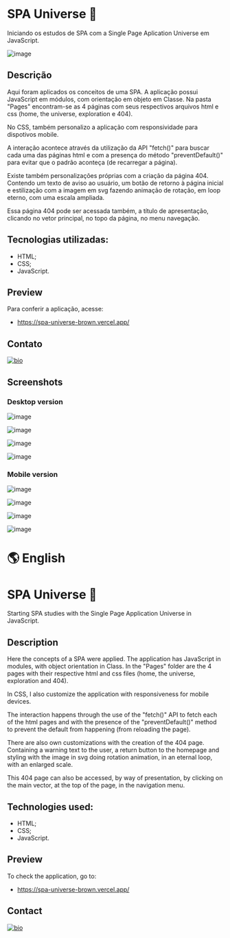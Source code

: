# SPA Universe 🌌

Iniciando os estudos de SPA com a Single Page Aplication Universe em JavaScript.

![image](https://user-images.githubusercontent.com/107502907/182867078-6cee0d01-107f-4dd2-bcd2-454a76b08e96.png)

## Descrição

Aqui foram aplicados os conceitos de uma SPA. A aplicação possui JavaScript em módulos, com orientação em objeto em Classe.
Na pasta "Pages" encontram-se as 4 páginas com seus respectivos arquivos html e css (home, the universe, exploration e 404).

No CSS, também personalizo a aplicação com responsividade para dispotivos mobile.

A interação acontece através da utilização da API "fetch()" para buscar cada uma das páginas html
e com a presença do método "preventDefault()" para evitar que o padrão aconteça (de recarregar a página).

Existe também personalizações próprias com a criação da página 404. Contendo um texto de aviso ao usuário,
um botão de retorno à página inicial e estilização com a imagem em svg fazendo animação de rotação,
em loop eterno, com uma escala ampliada.

Essa página 404 pode ser acessada também, a título de apresentação, clicando no vetor principal,
no topo da página, no menu navegação.

## Tecnologias utilizadas:

- HTML;
- CSS;
- JavaScript.

## Preview

Para conferir a aplicação, acesse:

- https://spa-universe-brown.vercel.app/

## Contato

[![bio](https://img.shields.io/badge/bio_higomoreiraq-18182D?style=for-the-badge&logo=ko-fi&logoColor=white)](https://higomoreiraq.github.io/Bio-Higo-Moreira/)

## Screenshots

### Desktop version

![image](https://user-images.githubusercontent.com/107502907/182867078-6cee0d01-107f-4dd2-bcd2-454a76b08e96.png)

![image](https://user-images.githubusercontent.com/107502907/182867254-53424213-bf26-46d1-869c-d5a9dcd1fa28.png)

![image](https://user-images.githubusercontent.com/107502907/182867320-dc12d355-b773-4446-a6f0-0d38c162bd64.png)

![image](https://user-images.githubusercontent.com/107502907/182867476-f08b28fe-8da5-4f37-9f1d-ed6328770eaa.png)

### Mobile version

![image](https://user-images.githubusercontent.com/107502907/192105430-b5d22895-e915-412a-9c81-24ce714fa9a5.png)

![image](https://user-images.githubusercontent.com/107502907/192105614-d01975c7-6572-496e-a8f4-ac78294459d1.png)

![image](https://user-images.githubusercontent.com/107502907/192105477-cbd3116f-5441-4b58-b77f-2dfa8764e3cf.png)

![image](https://user-images.githubusercontent.com/107502907/192105580-d8556e66-986d-4e20-b89c-42f951018c5d.png)


#
# 🌎 English

# SPA Universe 🌌

Starting SPA studies with the Single Page Application Universe in JavaScript.

## Description

Here the concepts of a SPA were applied. The application has JavaScript in modules, with object orientation in Class.
In the "Pages" folder are the 4 pages with their respective html and css files (home, the universe, exploration and 404).

In CSS, I also customize the application with responsiveness for mobile devices.

The interaction happens through the use of the "fetch()" API to fetch each of the html pages
and with the presence of the "preventDefault()" method to prevent the default from happening (from reloading the page).

There are also own customizations with the creation of the 404 page. Containing a warning text to the user,
a return button to the homepage and styling with the image in svg doing rotation animation,
in an eternal loop, with an enlarged scale.

This 404 page can also be accessed, by way of presentation, by clicking on the main vector,
at the top of the page, in the navigation menu.

## Technologies used:

- HTML;
- CSS;
- JavaScript.

## Preview

To check the application, go to:

- https://spa-universe-brown.vercel.app/

## Contact

[![bio](https://img.shields.io/badge/bio_higomoreiraq-18182D?style=for-the-badge&logo=ko-fi&logoColor=white)](https://higomoreiraq.github.io/Bio-Higo-Moreira/)
